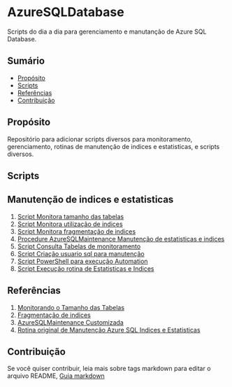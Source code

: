 # AzureSQLDatabase
Scripts do dia a dia para gerenciamento e manutanção de Azure SQL Database.

## Sumário
* [Propósito](#proposito)
* [Scripts](#scripts)
* [Referências](#referencias)
* [Contribuição](#contribuicao)

## Propósito
Repositório para adicionar scripts diversos para monitoramento, gerenciamento, rotinas de manutenção de indices e estatisticas, e scripts diversos.

## Scripts

## Manutenção de indices e estatisticas
 1. [Script Monitora tamanho das tabelas](https://github.com/sidneyocirqueira/AzureSQLDatabase/blob/master/src/Scripts/1%20-%20Script%20Monitora%20tamanho%20das%20tabelas.sql)
 2. [Script Monitora utilização de indices](https://github.com/sidneyocirqueira/AzureSQLDatabase/blob/master/src/Scripts/2%20-%20Script%20Monitora%20utilizacao%20de%20indices.sql)
 3. [Script Monitora fragmentação de indices](https://github.com/sidneyocirqueira/AzureSQLDatabase/blob/master/src/Scripts/3%20-%20Script%20Monitora%20fragmentacao%20de%20indices.sql)
 4. [Procedure AzureSQLMaintenance Manutenção de estatisticas e indices](https://github.com/sidneyocirqueira/AzureSQLDatabase/blob/master/src/Scripts/4%20-%20Procedure%20AzureSQLMaintenance%20Statisticas%20e%20Indices.sql)
 5. [Script Consulta Tabelas de monitoramento](https://github.com/sidneyocirqueira/AzureSQLDatabase/blob/master/src/Scripts/5%20-%20Script%20Consulta%20Tabelas%20Monitoramento.sql)
 6. [Script Criação usuario sql para manutenção](https://github.com/sidneyocirqueira/AzureSQLDatabase/blob/master/src/Scripts/6%20-%20Script%20Criacao%20user%20sql.sql)
 7. [Script PowerShell para execução Automation](https://github.com/sidneyocirqueira/AzureSQLDatabase/blob/master/src/PowerShell/Runbook_SqlMaintenance.ps1)
 8. [Script Execução rotina de Estatisticas e Indices](https://github.com/sidneyocirqueira/AzureSQLDatabase/blob/master/src/Scripts/8%20-%20Script%20Execucao%20da%20Rotina.sql)

## Referências
 1. [Monitorando o Tamanho das Tabelas](https://www.fabriciolima.net/blog/2018/10/02/azure-sql-database-monitorando-o-tamanho-das-tabelas/)
 2. [Fragmentação de indices](https://www.fabriciolima.net/blog/2018/10/08/azure-sql-database-monitorando-a-fragmentacao-dos-indices/)
 3. [AzureSQLMaintenance Customizada](https://github.com/FabricioLimaSolucoesEmBD/SQLScripts/blob/master/AzureSQLDatabase/AzureSQLMaintenance_Customizada.txt)
 4. [Rotina original de Manutenção Azure SQL Indices e Estatisticas](https://techcommunity.microsoft.com/t5/Azure-Database-Support-Blog/How-to-maintain-Azure-SQL-Indexes-and-Statistics/ba-p/368787)

## Contribuição
Se você quiser contribuir, leia mais sobre tags markdown para editar o arquivo README, [Guia markdown](https://docs.microsoft.com/en-us/azure/devops/project/wiki/markdown-guidance?view=azure-devops&viewFallbackFrom=vsts) 

